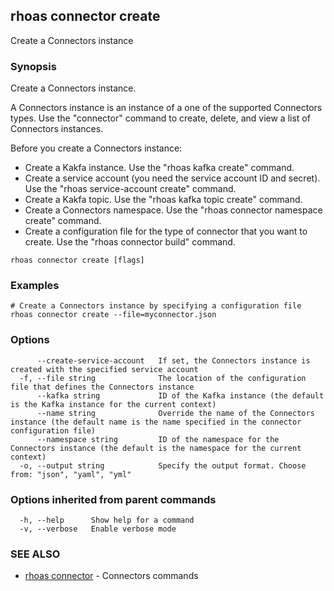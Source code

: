 ## rhoas connector create

Create a Connectors instance

### Synopsis

Create a Connectors instance. 

A Connectors instance is an instance of a one of the supported Connectors types.
Use the "connector" command to create, delete, and view a list of Connectors instances.

Before you create a Connectors instance:
- Create a Kakfa instance. Use the "rhoas kafka create" command.
- Create a service account (you need the service account ID and secret). Use the "rhoas service-account create" command.
- Create a Kakfa topic. Use the "rhoas kafka topic create" command.
- Create a Connectors namespace. Use the "rhoas connector namespace create" command.
- Create a configuration file for the type of connector that you want to create. Use the "rhoas connector build" command. 


```
rhoas connector create [flags]
```

### Examples

```
# Create a Connectors instance by specifying a configuration file
rhoas connector create --file=myconnector.json

```

### Options

```
      --create-service-account   If set, the Connectors instance is created with the specified service account
  -f, --file string              The location of the configuration file that defines the Connectors instance
      --kafka string             ID of the Kafka instance (the default is the Kafka instance for the current context)
      --name string              Override the name of the Connectors instance (the default name is the name specified in the connector configuration file)
      --namespace string         ID of the namespace for the Connectors instance (the default is the namespace for the current context)
  -o, --output string            Specify the output format. Choose from: "json", "yaml", "yml"
```

### Options inherited from parent commands

```
  -h, --help      Show help for a command
  -v, --verbose   Enable verbose mode
```

### SEE ALSO

* [rhoas connector](rhoas_connector.md)	 - Connectors commands

